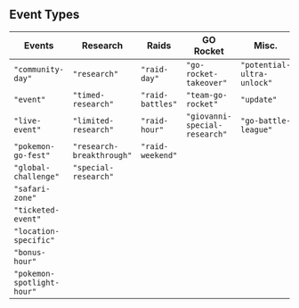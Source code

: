 ## Event Types

| Events                     | Research                  | Raids            | GO Rocket                     | Misc.
|--------------------------- |-------------------------- |----------------- |------------------------------ |------------
| `"community-day"`          | `"research"`              | `"raid-day"`     | `"go-rocket-takeover"`        | `"potential-ultra-unlock"`
| `"event"`                  | `"timed-research"`        | `"raid-battles"` | `"team-go-rocket"`            | `"update"`
| `"live-event"`             | `"limited-research"`      | `"raid-hour"`    | `"giovanni-special-research"` | `"go-battle-league"`
| `"pokemon-go-fest"`        | `"research-breakthrough"` | `"raid-weekend"`
| `"global-challenge"`       | `"special-research"`
| `"safari-zone"`
| `"ticketed-event"`
| `"location-specific"`
| `"bonus-hour"`
| `"pokemon-spotlight-hour"`
